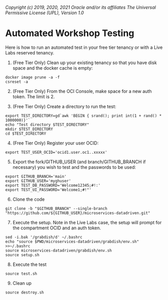 _Copyright (c) 2019, 2020, 2021 Oracle and/or its affiliates The Universal Permissive License (UPL), Version 1.0_  

# Automated Workshop Testing

Here is how to run an automated test in your free tier tenancy or with a Live Labs reserved tenancy.

1. (Free Tier Only) Clean up your existing tenancy so that you have disk space and the docker cache is empty:
```
docker image prune -a -f
csreset -a
```

2. (Free Tier Only) From the OCI Console, make space for a new auth token.  The limit is 2.

3. (Free Tier Only) Create a directory to run the test:
```
export TEST_DIRECTORY=gd`awk 'BEGIN { srand(); print int(1 + rand() * 1000000)}'`
echo "Test directory $TEST_DIRECTORY"
mkdir $TEST_DIRECTORY
cd $TEST_DIRECTORY
```

4. (Free Tier Only) Register your user OCID:
```
export TEST_USER_OCID='ocid1.user.oc1..xxxxx'
```

5. Export the fork/GITHUB_USER (and branch/GITHUB_BRANCH if necessary) you wish to test and the passwords to be used:
```
export GITHUB_BRANCH='main'
export GITHUB_USER='myghuser'
export TEST_DB_PASSWORD='Welcome12345;#!:'
export TEST_UI_PASSWORD='Welcome1;#!"'
```

6. Clone the code
```
git clone -b "$GITHUB_BRANCH" --single-branch "https://github.com/${GITHUB_USER}/microservices-datadriven.git"
```

7. Execute the setup.  Note in the Live Labs case, the setup will prompt for the compartment OCID and an auth token.
```
sed -i.bak '/grabdish/d' ~/.bashrc
echo "source $PWD/microservices-datadriven/grabdish/env.sh" >>~/.bashrc
source microservices-datadriven/grabdish/env.sh
source setup.sh
```

8. Execute the test
```
source test.sh
```

9. Clean up
```
source destroy.sh
```
